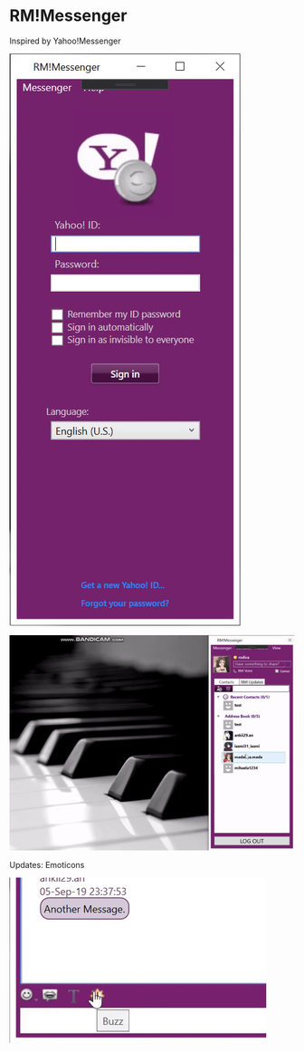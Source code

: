 # RM!Messenger
Inspired by Yahoo!Messenger

![alt text](Preview/RM!Messenger.gif)

![alt text](Preview/ChatGif.gif)

Updates: Emoticons

![alt text](Preview/Emoticons.gif)

